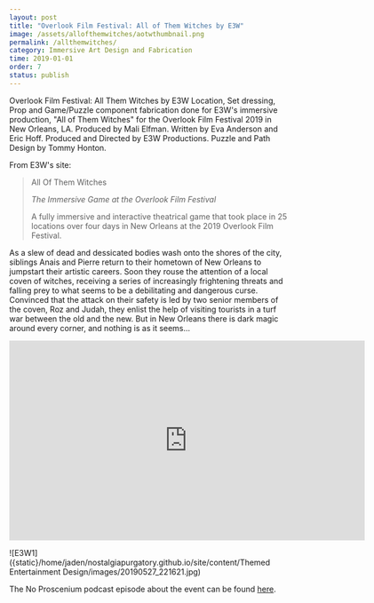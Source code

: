 ```yaml
---
layout: post
title: "Overlook Film Festival: All of Them Witches by E3W"
image: /assets/allofthemwitches/aotwthumbnail.png
permalink: /allthemwitches/
category: Immersive Art Design and Fabrication
time: 2019-01-01
order: 7
status: publish
---
```


Overlook Film Festival: All Them Witches by E3W
Location, Set dressing, Prop and Game/Puzzle component fabrication done for E3W's immersive production, "All of Them Witches" for the Overlook Film Festival 2019 in New Orleans, LA. 
Produced by Mali Elfman. Written by Eva Anderson and Eric Hoff. Produced and Directed by E3W Productions. Puzzle and Path Design by Tommy Honton. 

From E3W's site:
> All Of Them Witches
> 
> *The Immersive Game at the Overlook Film Festival*
> 
> A fully immersive and interactive theatrical game that took place in 25 locations over four days in New Orleans at the 2019 Overlook Film Festival.

As a slew of dead and dessicated bodies wash onto the shores of the city, siblings Anais and Pierre return to their hometown of New Orleans to jumpstart their artistic careers. Soon they rouse the attention of a local coven of witches, receiving a series of increasingly frightening threats and falling prey to what seems to be a debilitating and dangerous curse. Convinced that the attack on their safety is led by two senior members of the coven, Roz and Judah, they enlist the help of visiting tourists in a turf war between the old and the new. But in New Orleans there is dark magic around every corner, and nothing is as it seems...

<iframe src="https://player.vimeo.com/video/340339414?h=25e1413d2e" width="640" height="360" frameborder="0" allow="autoplay; fullscreen; picture-in-picture" allowfullscreen></iframe>

![E3W1]({static}/home/jaden/nostalgiapurgatory.github.io/site/content/Themed Entertainment Design/images/20190527_221621.jpg)

The No Proscenium podcast episode about the event can be found [here](https://noproscenium.com/nopro-podcast-episode-201-overlooking-all-of-them-witches-w-cara-and-noah-1ca9e676a7b3).
